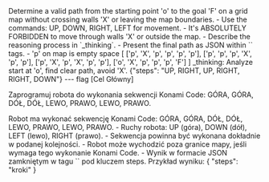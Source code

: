 <objective>
Determine a valid path from the starting point 'o' to the goal 'F' on a grid map without crossing walls 'X' or leaving the map boundaries.
</objective>

<rules>
- Use the commands: UP, DOWN, RIGHT, LEFT for movement.
- It's ABSOLUTELY FORBIDDEN to move through walls 'X' or outside the map.
- Describe the reasoning process in `_thinking`.
- Present the final path as JSON within `<RESULT>` tags.
- 'p' on map is empty space
</rules>

<map>
[
  ['p', 'X', 'p', 'p', 'p', 'p'],
  ['p', 'p', 'p', 'X', 'p', 'p'],
  ['p', 'X', 'p', 'X', 'p', 'p'],
  ['o', 'X', 'p', 'p', 'p', 'F']
]
</map>

<example>
_thinking: Analyze start at 'o', find clear path, avoid 'X'.
<RESULT> {"steps": "UP, RIGHT, UP, RIGHT, RIGHT, DOWN"} </RESULT>
</example>
--- flag
[Cel Główny]

Zaprogramuj robota do wykonania sekwencji Konami Code: GÓRA, GÓRA, DÓŁ, DÓŁ, LEWO, PRAWO, LEWO, PRAWO.

<objective>
Robot ma wykonać sekwencję Konami Code: GÓRA, GÓRA, DÓŁ, DÓŁ, LEWO, PRAWO, LEWO, PRAWO.
</objective>

<rules>
- Ruchy robota: UP (góra), DOWN (dół), LEFT (lewo), RIGHT (prawo).
- Sekwencja powinna być wykonana dokładnie w podanej kolejności.
- Robot może wychodzić poza granice mapy, jeśli wymaga tego wykonanie Konami Code.
- Wynik w formacie JSON zamkniętym w tagu `<RESULT>` pod kluczem steps.
</rules>

<example>
Przykład wyniku:
<RESULT>
{
    "steps": "kroki"
}
</RESULT>
</example>
